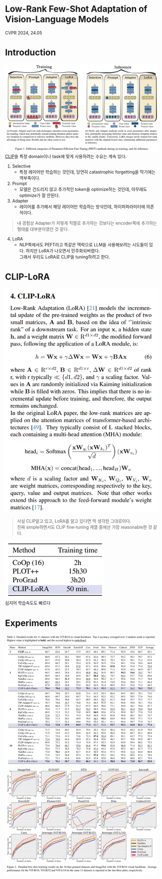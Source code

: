 Low-Rank Few-Shot Adaptation of Vision-Language Models
===
CVPR 2024, 24.05 

# Introduction
![alt text](image.png)  
[CLIP](../CLIP/main.md)을 특정 domain이나 task에 맞게 사용하려는 수요는 계속 있다.  
1. Selective
    * 특정 레이어만 학습하는 것인데, 당연히 catastrophic forgetting을 막기에는 역부족이다.
2. Prompt
    * 모델은 건드리지 않고 추가적인 token을 optimize하는 것인데, 아무래도 optimize가 잘 안된다.
3. Adapter
    * 레이어를 추가해서 해당 레이어만 학습하는 방식인데, 하이퍼파라미터에 의존적이다.
> 내 경험상 Adapter가 저렇게 직렬로 추가하는 것보다는 encoder쪽에 추가하는 형태를 대부분이였던 것 같다.
4. LoRA
    * NLP쪽에서도 PEFT라고 똑같은 맥락으로 LLM을 사용해보려는 시도들이 있다. 하지만 LoRA가 나오면서 민주화되버렸다.  
    그래서 우리도 LoRA로 CLIP을 tuning하려고 한다.  

# CLIP-LoRA
![alt text](image-1.png)  
> 사실 CLIP알고 있고, LoRA를 알고 있다면 딱 생각한 그대로이다.  
> 진짜 simple하면서도 CLIP fine-tuning 계열 중에선 가장 reasonable한 것 같다.  

![alt text](image-2.png)  
심지어 학습속도도 빠르다

# Experiments
![alt text](image-3.png)  
![alt text](image-4.png)  
